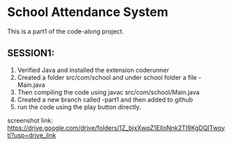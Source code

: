 # School Attendance System

This is a part1 of the code-along project.

## SESSION1:

1. Verified Java and installed the extension coderunner
2. Created a folder src/com/school and under school folder a file - Main.java
3. Then  compiling the code using javac src/com/school/Main.java
4. Created a new branch called -part1 and then added to github
5. run the code using the play button directly.

screenshot link: https://drive.google.com/drive/folders/1Z_bjxXwqZ1ElloNnk2TI9KgDQITwoytI?usp=drive_link
